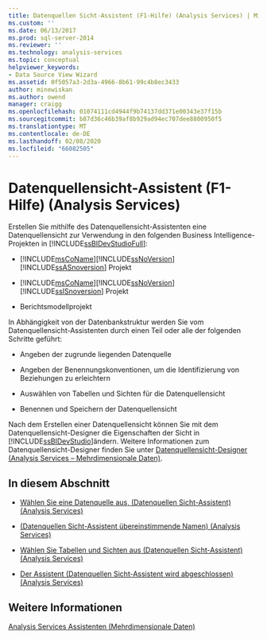 ```yaml
---
title: Datenquellen Sicht-Assistent (F1-Hilfe) (Analysis Services) | Microsoft-Dokumentation
ms.custom: ''
ms.date: 06/13/2017
ms.prod: sql-server-2014
ms.reviewer: ''
ms.technology: analysis-services
ms.topic: conceptual
helpviewer_keywords:
- Data Source View Wizard
ms.assetid: 0f5057a3-2d3a-4966-8b61-99c4b8ec3433
author: minewiskan
ms.author: owend
manager: craigg
ms.openlocfilehash: 01074111cd4944f9b74137dd371e00343e37f15b
ms.sourcegitcommit: b87d36c46b39af8b929ad94ec707dee8800950f5
ms.translationtype: MT
ms.contentlocale: de-DE
ms.lasthandoff: 02/08/2020
ms.locfileid: "66082505"
---
```

# <a name="data-source-view-wizard-f1-help-analysis-services"></a>Datenquellensicht-Assistent (F1-Hilfe) (Analysis Services)
  Erstellen Sie mithilfe des Datenquellensicht-Assistenten eine Datenquellensicht zur Verwendung in den folgenden Business Intelligence-Projekten in [!INCLUDE[ssBIDevStudioFull](../includes/ssbidevstudiofull-md.md)]:  
  
-   [!INCLUDE[msCoName](../includes/msconame-md.md)][!INCLUDE[ssNoVersion](../includes/ssnoversion-md.md)] [!INCLUDE[ssASnoversion](../includes/ssasnoversion-md.md)] Projekt  
  
-   [!INCLUDE[msCoName](../includes/msconame-md.md)][!INCLUDE[ssNoVersion](../includes/ssnoversion-md.md)] [!INCLUDE[ssISnoversion](../includes/ssisnoversion-md.md)] Projekt  
  
-   Berichtsmodellprojekt  
  
 In Abhängigkeit von der Datenbankstruktur werden Sie vom Datenquellensicht-Assistenten durch einen Teil oder alle der folgenden Schritte geführt:  
  
-   Angeben der zugrunde liegenden Datenquelle  
  
-   Angeben der Benennungskonventionen, um die Identifizierung von Beziehungen zu erleichtern  
  
-   Auswählen von Tabellen und Sichten für die Datenquellensicht  
  
-   Benennen und Speichern der Datenquellensicht  
  
 Nach dem Erstellen einer Datenquellensicht können Sie mit dem Datenquellensicht-Designer die Eigenschaften der Sicht in [!INCLUDE[ssBIDevStudio](../includes/ssbidevstudio-md.md)]ändern. Weitere Informationen zum Datenquellensicht-Designer finden Sie unter [Datenquellensicht-Designer &#40;Analysis Services – Mehrdimensionale Daten&#41;](data-source-view-designer-analysis-services-multidimensional-data.md).  
  
## <a name="in-this-section"></a>In diesem Abschnitt  
  
-   [Wählen Sie eine Datenquelle aus, &#40;Datenquellen Sicht-Assistent&#41; &#40;Analysis Services&#41;](select-a-data-source-data-source-view-wizard-analysis-services.md)  
  
-   [&#40;Datenquellen Sicht-Assistent übereinstimmende Namen&#41; &#40;Analysis Services&#41;](name-matching-data-source-view-wizard-analysis-services.md)  
  
-   [Wählen Sie Tabellen und Sichten aus &#40;Datenquellen Sicht-Assistent&#41; &#40;Analysis Services&#41;](select-tables-and-views-data-source-view-wizard-analysis-services.md)  
  
-   [Der Assistent &#40;Datenquellen Sicht-Assistent wird abgeschlossen&#41; &#40;Analysis Services&#41;](completing-the-wizard-data-source-view-wizard-analysis-services.md)  
  
## <a name="see-also"></a>Weitere Informationen  
 [Analysis Services Assistenten &#40;Mehrdimensionale Daten&#41;](analysis-services-wizards-multidimensional-data.md)  
  
  
